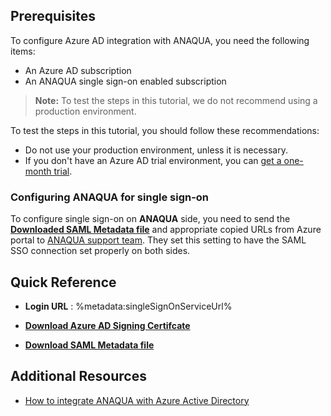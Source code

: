 ## Prerequisites

To configure Azure AD integration with ANAQUA, you need the following items:

- An Azure AD subscription
- An ANAQUA single sign-on enabled subscription

> **Note:**
> To test the steps in this tutorial, we do not recommend using a production environment.

To test the steps in this tutorial, you should follow these recommendations:

- Do not use your production environment, unless it is necessary.
- If you don't have an Azure AD trial environment, you can [get a one-month trial](https://azure.microsoft.com/pricing/free-trial/).

### Configuring ANAQUA for single sign-on

To configure single sign-on on **ANAQUA** side, you need to send the **[Downloaded SAML Metadata file](%metadata:metadataDownloadUrl%)** and appropriate copied URLs from Azure portal to [ANAQUA support team](https://go.anaqua.com/contact-us). They set this setting to have the SAML SSO connection set properly on both sides.

## Quick Reference

* **Login URL** : %metadata:singleSignOnServiceUrl%

* **[Download Azure AD Signing Certifcate](%metadata:CertificateDownloadRawUrl%)**

* **[Download SAML Metadata file](%metadata:metadataDownloadUrl%)**

## Additional Resources

* [How to integrate ANAQUA with Azure Active Directory](https://docs.microsoft.com/azure/active-directory/saas-apps/anaqua-tutorial)
